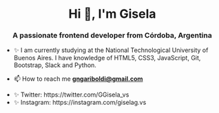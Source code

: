<h1 align="center">Hi 👋, I'm Gisela</h1>
<h3 align="center">A passionate frontend developer from Córdoba, Argentina</h3>

- ✨ I am currently studying at the National Technological University of Buenos Aires. I have knowledge of HTML5, CSS3, JavaScript, Git, Bootstrap, Slack and Python.

- 📫 How to reach me **gngariboldi@gmail.com**

<ul>
<li>✨ Twitter: https://twitter.com/GGisela_vs</li>
<li>✨ Instagram: https://instagram.com/giselag.vs</li>
</ul>
<!---
gisela-gariboldi/gisela-gariboldi is a ✨ special ✨ repository because its `README.md` (this file) appears on your GitHub profile.
You can click the Preview link to take a look at your changes.
--->

